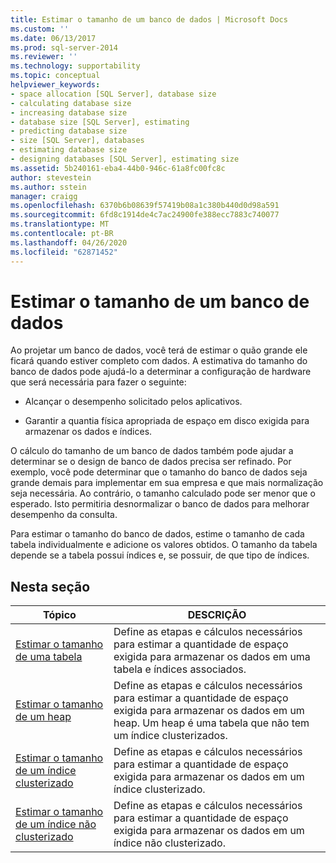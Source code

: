 ```yaml
---
title: Estimar o tamanho de um banco de dados | Microsoft Docs
ms.custom: ''
ms.date: 06/13/2017
ms.prod: sql-server-2014
ms.reviewer: ''
ms.technology: supportability
ms.topic: conceptual
helpviewer_keywords:
- space allocation [SQL Server], database size
- calculating database size
- increasing database size
- database size [SQL Server], estimating
- predicting database size
- size [SQL Server], databases
- estimating database size
- designing databases [SQL Server], estimating size
ms.assetid: 5b240161-eba4-44b0-946c-61a8fc00fc8c
author: stevestein
ms.author: sstein
manager: craigg
ms.openlocfilehash: 6370b6b08639f57419b08a1c380b440d0d98a591
ms.sourcegitcommit: 6fd8c1914de4c7ac24900fe388ecc7883c740077
ms.translationtype: MT
ms.contentlocale: pt-BR
ms.lasthandoff: 04/26/2020
ms.locfileid: "62871452"
---
```

# <a name="estimate-the-size-of-a-database"></a>Estimar o tamanho de um banco de dados
  Ao projetar um banco de dados, você terá de estimar o quão grande ele ficará quando estiver completo com dados. A estimativa do tamanho do banco de dados pode ajudá-lo a determinar a configuração de hardware que será necessária para fazer o seguinte:  
  
-   Alcançar o desempenho solicitado pelos aplicativos.  
  
-   Garantir a quantia física apropriada de espaço em disco exigida para armazenar os dados e índices.  
  
 O cálculo do tamanho de um banco de dados também pode ajudar a determinar se o design de banco de dados precisa ser refinado. Por exemplo, você pode determinar que o tamanho do banco de dados seja grande demais para implementar em sua empresa e que mais normalização seja necessária. Ao contrário, o tamanho calculado pode ser menor que o esperado. Isto permitiria desnormalizar o banco de dados para melhorar desempenho da consulta.  
  
 Para estimar o tamanho do banco de dados, estime o tamanho de cada tabela individualmente e adicione os valores obtidos. O tamanho da tabela depende se a tabela possui índices e, se possuir, de que tipo de índices.  
  
## <a name="in-this-section"></a>Nesta seção  
  
|Tópico|DESCRIÇÃO|  
|-----------|-----------------|  
|[Estimar o tamanho de uma tabela](estimate-the-size-of-a-table.md)|Define as etapas e cálculos necessários para estimar a quantidade de espaço exigida para armazenar os dados em uma tabela e índices associados.|  
|[Estimar o tamanho de um heap](estimate-the-size-of-a-heap.md)|Define as etapas e cálculos necessários para estimar a quantidade de espaço exigida para armazenar os dados em um heap. Um heap é uma tabela que não tem um índice clusterizados.|  
|[Estimar o tamanho de um índice clusterizado](estimate-the-size-of-a-clustered-index.md)|Define as etapas e cálculos necessários para estimar a quantidade de espaço exigida para armazenar os dados em um índice clusterizado.|  
|[Estimar o tamanho de um índice não clusterizado](estimate-the-size-of-a-nonclustered-index.md)|Define as etapas e cálculos necessários para estimar a quantidade de espaço exigida para armazenar os dados em um índice não clusterizado.|  
  
  
